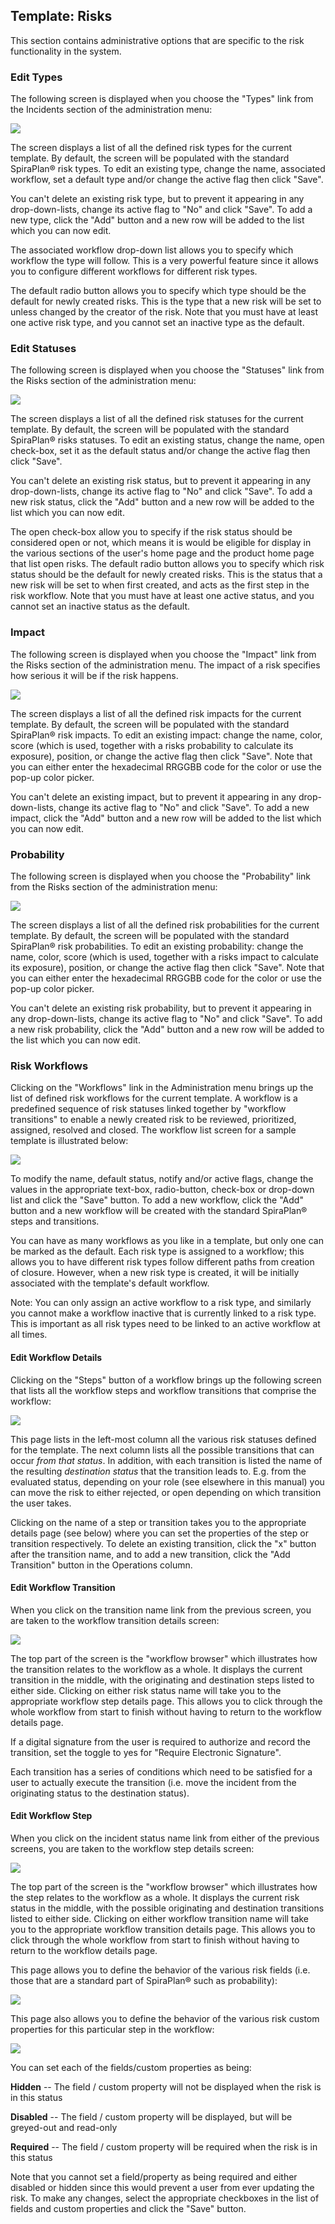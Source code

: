## Template: Risks

This section contains administrative options that are specific to the
risk functionality in the system.

### Edit Types

The following screen is displayed when you choose the "Types" link from
the Incidents section of the administration menu:

![](img/Template_Risks_167.png)




The screen displays a list of all the defined risk types for the current
template. By default, the screen will be populated with the standard
SpiraPlan® risk types. To edit an existing type, change the name,
associated workflow, set a default type and/or change the active flag
then click "Save".

You can't delete an existing risk type, but to prevent it appearing in
any drop-down-lists, change its active flag to "No" and click "Save". To
add a new type, click the "Add" button and a new row will be added to
the list which you can now edit.

The associated workflow drop-down list allows you to specify which
workflow the type will follow. This is a very powerful feature since it
allows you to configure different workflows for different risk types.

The default radio button allows you to specify which type should be the
default for newly created risks. This is the type that a new risk will
be set to unless changed by the creator of the risk. Note that you must
have at least one active risk type, and you cannot set an inactive type
as the default.

### Edit Statuses

The following screen is displayed when you choose the "Statuses" link
from the Risks section of the administration menu:

![](img/Template_Risks_168.png)




The screen displays a list of all the defined risk statuses for the
current template. By default, the screen will be populated with the
standard SpiraPlan® risks statuses. To edit an existing status, change
the name, open check-box, set it as the default status and/or change the
active flag then click "Save".

You can't delete an existing risk status, but to prevent it appearing in
any drop-down-lists, change its active flag to "No" and click "Save". To
add a new risk status, click the "Add" button and a new row will be
added to the list which you can now edit.

The open check-box allow you to specify if the risk status should be
considered open or not, which means it is would be eligible for display
in the various sections of the user's home page and the product home
page that list open risks. The default radio button allows you to
specify which risk status should be the default for newly created risks.
This is the status that a new risk will be set to when first created,
and acts as the first step in the risk workflow. Note that you must have
at least one active status, and you cannot set an inactive status as the
default.

### Impact

The following screen is displayed when you choose the "Impact" link from
the Risks section of the administration menu. The impact of a risk
specifies how serious it will be if the risk happens.

![](img/Template_Risks_169.png)




The screen displays a list of all the defined risk impacts for the
current template. By default, the screen will be populated with the
standard SpiraPlan® risk impacts. To edit an existing impact: change the
name, color, score (which is used, together with a risks probability to
calculate its exposure), position, or change the active flag then click
"Save". Note that you can either enter the hexadecimal RRGGBB code for
the color or use the pop-up color picker.

You can't delete an existing impact, but to prevent it appearing in any
drop-down-lists, change its active flag to "No" and click "Save". To add
a new impact, click the "Add" button and a new row will be added to the
list which you can now edit.

### Probability

The following screen is displayed when you choose the "Probability" link
from the Risks section of the administration menu:

![](img/Template_Risks_170.png)




The screen displays a list of all the defined risk probabilities for the
current template. By default, the screen will be populated with the
standard SpiraPlan® risk probabilities. To edit an existing probability:
change the name, color, score (which is used, together with a risks
impact to calculate its exposure), position, or change the active flag
then click "Save". Note that you can either enter the hexadecimal RRGGBB
code for the color or use the pop-up color picker.

You can't delete an existing risk probability, but to prevent it
appearing in any drop-down-lists, change its active flag to "No" and
click "Save". To add a new risk probability, click the "Add" button and
a new row will be added to the list which you can now edit.

### Risk Workflows

Clicking on the "Workflows" link in the Administration menu brings up
the list of defined risk workflows for the current template. A workflow
is a predefined sequence of risk statuses linked together by "workflow
transitions" to enable a newly created risk to be reviewed, prioritized,
assigned, resolved and closed. The workflow list screen for a sample
template is illustrated below:

![](img/Template_Risks_171.png)




To modify the name, default status, notify and/or active flags, change
the values in the appropriate text-box, radio-button, check-box or
drop-down list and click the "Save" button. To add a new workflow, click
the "Add" button and a new workflow will be created with the standard
SpiraPlan® steps and transitions.

You can have as many workflows as you like in a template, but only one
can be marked as the default. Each risk type is assigned to a workflow;
this allows you to have different risk types follow different paths from
creation of closure. However, when a new risk type is created, it will
be initially associated with the template's default workflow.

Note: You can only assign an active workflow to a risk type, and
similarly you cannot make a workflow inactive that is currently linked
to a risk type. This is important as all risk types need to be linked to
an active workflow at all times.

#### Edit Workflow Details

Clicking on the "Steps" button of a workflow brings up the following
screen that lists all the workflow steps and workflow transitions that
comprise the workflow:

![](img/Template_Risks_172.png)




This page lists in the left-most column all the various risk statuses
defined for the template. The next column lists all the possible
transitions that can occur *from that status*. In addition, with each
transition is listed the name of the resulting *destination status* that
the transition leads to. E.g. from the evaluated status, depending on
your role (see elsewhere in this manual) you can move the risk to either
rejected, or open depending on which transition the user takes.

Clicking on the name of a step or transition takes you to the
appropriate details page (see below) where you can set the properties of
the step or transition respectively. To delete an existing transition,
click the "x" button after the transition name, and to add a new
transition, click the "Add Transition" button in the Operations column.

#### Edit Workflow Transition

When you click on the transition name link from the previous screen, you
are taken to the workflow transition details screen:

![](img/Template_Risks_173.png)




The top part of the screen is the "workflow browser" which illustrates
how the transition relates to the workflow as a whole. It displays the
current transition in the middle, with the originating and destination
steps listed to either side. Clicking on either risk status name will
take you to the appropriate workflow step details page. This allows you
to click through the whole workflow from start to finish without having
to return to the workflow details page.

If a digital signature from the user is required to authorize and record
the transition, set the toggle to yes for "Require Electronic
Signature".

Each transition has a series of conditions which need to be satisfied
for a user to actually execute the transition (i.e. move the incident
from the originating status to the destination status).

#### Edit Workflow Step

When you click on the incident status name link from either of the
previous screens, you are taken to the workflow step details screen:

![](img/Template_Risks_174.png)




The top part of the screen is the "workflow browser" which illustrates
how the step relates to the workflow as a whole. It displays the current
risk status in the middle, with the possible originating and destination
transitions listed to either side. Clicking on either workflow
transition name will take you to the appropriate workflow transition
details page. This allows you to click through the whole workflow from
start to finish without having to return to the workflow details page.

This page allows you to define the behavior of the various risk fields
(i.e. those that are a standard part of SpiraPlan® such as probability):

![](img/Template_Risks_175.png)




This page also allows you to define the behavior of the various risk
custom properties for this particular step in the workflow:

![](img/Template_Risks_176.png)




You can set each of the fields/custom properties as being:

**Hidden** -- The field / custom property will not be displayed when the
risk is in this status

**Disabled** -- The field / custom property will be displayed, but will
be greyed-out and read-only

**Required** -- The field / custom property will be required when the
risk is in this status

Note that you cannot set a field/property as being required and either
disabled or hidden since this would prevent a user from ever updating
the risk. To make any changes, select the appropriate checkboxes in the
list of fields and custom properties and click the "Save" button.


